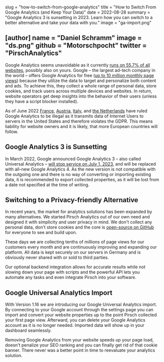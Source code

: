 slug = "how-to-switch-from-google-analytics"
title = "How to Switch From Google Analytics (and Keep Your Data)"
date = 2022-08-28
summary = "Google Analytics 3 is sunsetting in 2023. Learn how you can switch to a better alternative and take your data with you."
image = "ga-import.png"

[author]
name = "Daniel Schramm"
image = "ds.png"
github = "Motorschpocht"
twitter = "PirschAnalytics"
---

Google Analytics seems unavoidable as it currently [runs on 55.7% of all websites](https://w3techs.com/technologies/details/ta-googleanalytics), possibly also on yours. Google – the largest ad-tech company in the world – offers Google Analytics for free ([up to 10 million monthly page views](https://developers.google.com/analytics/devguides/collection/analyticsjs/limits-quotas)) because they utilize the data to target and personalize both content and ads. To achieve this, they collect a whole range of personal data, store cookies, and track users across multiple devices and websites. In return, website operators get deep insights into the behavior of their users (unless they have a script blocker installed).

As of June 2022 [France](https://www.cnil.fr/en/use-google-analytics-and-data-transfers-united-states-cnil-orders-website-manageroperator-comply), [Austria](https://gdprhub.eu/index.php?title=DSB_(Austria)_-_2021-0.586.257_(D155.027)), [Italy](https://www.gpdp.it/web/guest/home/docweb/-/docweb-display/docweb/9782874#english), and [the Netherlands](https://tweakers.net/nieuws/192020/autoriteit-persoonsgegevens-waarschuwt-voor-mogelijk-verbod-op-google-analytics.html) have ruled Google Analytics to be illegal as it transmits data of Internet Users to servers in the United States and therefore violates the GDPR. This means liability for website owners and it is likely, that more European countries will follow.

## Google Analytics 3 is Sunsetting

In March 2022, Google announced Google Analytics 3 – also called Universal Analytics – [will stop service on July 1, 2023](https://support.google.com/analytics/answer/11583528?hl=en), and will be replaced with all-new Google Analytics 4. As the new version is not compatible with the outgoing one and there is no way of converting or importing existing data, it is recommended to export collected properties, as it will be lost from a date not specified at the time of writing.

## Switching to a Privacy-friendly Alternative

In recent years, the market for analytics solutions has been expanded by many alternatives. We started Pirsch Analytics out of our own need and designed it with simplicity and user privacy in mind. We don't collect any personal data, don't store cookies and the core is [open-source on GitHub](https://github.com/pirsch-analytics/pirsch) for everyone to see and build upon.

These days we are collecting tenths of millions of page views for our customers every month and are continuously improving and expanding our platform. All data is kept securely on our servers in Germany and is obviously never shared with or sold to third parties.

Our optional backend integration allows for accurate results while not slowing down your page with scripts and the powerful API lets you automate any tasks and even integrate Pirsch into your software.

## Google Universal Analytics Import

With Version 1.16 we are introducing our Google Universal Analytics import. By connecting to your Google account through the settings page you can import and convert your website properties up to the point Pirsch collected your first page view. Afterward, you can delete your Google Analytics account as it is no longer needed. Imported data will show up in your dashboard seamlessly.

Removing Google Analytics from your website speeds up your page load, doesn't penalize your SEO ranking and you can finally get rid of that cookie banner. There never was a better point in time to reevaluate your analytics solution.